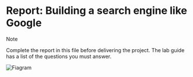 # Report: Building a search engine like Google

> [!NOTE]  
> Complete the report in this file before delivering the project.
> The lab guide has a list of the questions you must answer.

![Fiagram](Diagram1.png)